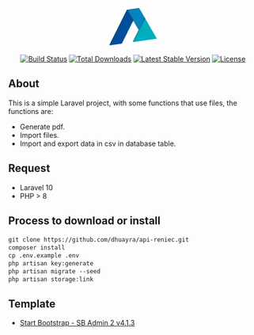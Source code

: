 <p align="center"><a href="https://wa.me/51976482606?text=Hola" target="_blank"><img src="./public/icon.png" alt="Icon" width="100"></a>
</p>

<p align="center">
<a href="https://github.com/laravel/framework/actions"><img src="https://github.com/laravel/framework/workflows/tests/badge.svg" alt="Build Status"></a>
<a href="https://packagist.org/packages/laravel/framework"><img src="https://img.shields.io/packagist/dt/laravel/framework" alt="Total Downloads"></a>
<a href="https://packagist.org/packages/laravel/framework"><img src="https://img.shields.io/packagist/v/laravel/framework" alt="Latest Stable Version"></a>
<a href="https://packagist.org/packages/laravel/framework"><img src="https://img.shields.io/packagist/l/laravel/framework" alt="License"></a>
</p>

## About

This is a simple Laravel project, with some functions that use files, the functions are:
* Generate pdf.
* Import files. 
* Import and export data in csv in database table.

## Request
* Laravel 10
* PHP > 8

## Process to download or install
```
git clone https://github.com/dhuayra/api-reniec.git
composer install
cp .env.example .env
php artisan key:generate
php artisan migrate --seed
php artisan storage:link
```

## Template
* [Start Bootstrap - SB Admin 2 v4.1.3](https://startbootstrap.com/theme/sb-admin-2)

